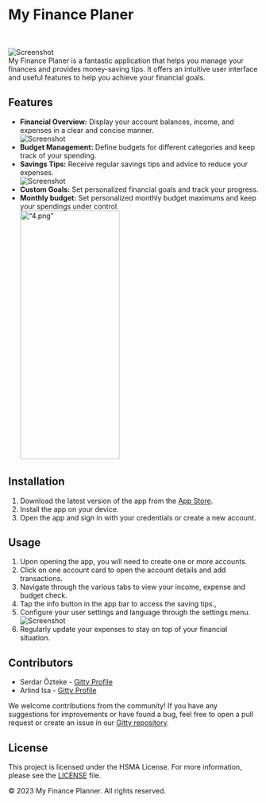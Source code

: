 # My Finance Planer
<br>

![Screenshot](1.png)<br>
My Finance Planer is a fantastic application that helps you manage your finances and provides money-saving tips. It offers an intuitive user interface and useful features to help you achieve your financial goals.

## Features

- **Financial Overview:** Display your account balances, income, and expenses in a clear and concise manner.<br>
![Screenshot](3.png)<br>
- **Budget Management:** Define budgets for different categories and keep track of your spending.
- **Savings Tips:** Receive regular savings tips and advice to reduce your expenses.<br>
![Screenshot](5.png)<br>
- **Custom Goals:** Set personalized financial goals and track your progress.
- **Monthly budget:** Set personalized monthly budget maximums and keep your spendings under control.<br>
  <img src="Budget check" alt= “4.png” width="200" height="500"><br>

## Installation

1. Download the latest version of the app from the [App Store](https://nicht-existent.com).
2. Install the app on your device.
3. Open the app and sign in with your credentials or create a new account.

## Usage

1. Upon opening the app, you will need to create one or more accounts.
2. Click on one account card to open the account details and add transactions.
3. Navigate through the various tabs to view your income, expense and budget check.
4. Tap the info button in the app bar to access the saving tips.,
5. Configure your user settings and language through the settings menu.<br>
![Screenshot](2.png)<br>
6. Regularly update your expenses to stay on top of your financial situation.

## Contributors

- Serdar Özteke - [Gitty Profile](https://gitty.informatik.hs-mannheim.de/1925809)
- Arlind Isa - [Gitty Profile](https://gitty.informatik.hs-mannheim.de/1925670)

We welcome contributions from the community! If you have any suggestions for improvements or have found a bug, feel free to open a pull request or create an issue in our [Gitty repository](https://gitty.informatik.hs-mannheim.de/1925809/cpd_app_gruppe).

## License

This project is licensed under the HSMA License. For more information, please see the [LICENSE](LICENSE) file.

© 2023 My Finance Planner. All rights reserved.
